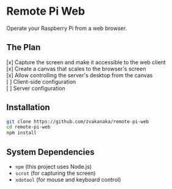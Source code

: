 # Remote Pi Web
Operate your Raspberry Pi from a web browser.

## The Plan
[x] Capture the screen and make it accessible to the web client  
[x] Create a canvas that scales to the browser's screen  
[x] Allow controlling the server's desktop from the canvas  
[ ] Client-side configuration  
[ ] Server configuration

## Installation
```sh
git clone https://github.com/zvakanaka/remote-pi-web
cd remote-pi-web
npm install
```

## System Dependencies
- `npm` (this project uses Node.js)
- `scrot` (for capturing the screen)
- `xdotool` (for mouse and keyboard control)